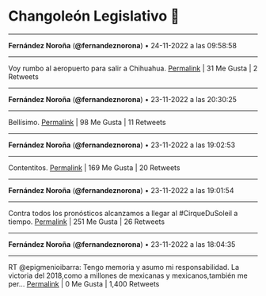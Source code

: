 # Changoleón Legislativo 🙈
*****
**Fernández Noroña** (**@fernandeznorona**) • 24-11-2022 a las 09:58:58
*****
Voy rumbo al aeropuerto para salir a Chihuahua.
[Permalink](https://twitter.com/fernandeznorona/status/1595839405226610690) | 31 Me Gusta | 2 Retweets
*****
**Fernández Noroña** (**@fernandeznorona**) • 23-11-2022 a las 20:30:25
*****
Bellísimo.
[Permalink](https://twitter.com/fernandeznorona/status/1595635926876798977) | 98 Me Gusta | 11 Retweets
*****
**Fernández Noroña** (**@fernandeznorona**) • 23-11-2022 a las 19:02:53
*****
Contentitos.
[Permalink](https://twitter.com/fernandeznorona/status/1595613901021974530) | 169 Me Gusta | 20 Retweets
*****
**Fernández Noroña** (**@fernandeznorona**) • 23-11-2022 a las 19:01:54
*****
Contra todos los pronósticos alcanzamos a llegar al #CirqueDuSoleil a tiempo.
[Permalink](https://twitter.com/fernandeznorona/status/1595613652933033984) | 251 Me Gusta | 26 Retweets
*****
**Fernández Noroña** (**@fernandeznorona**) • 23-11-2022 a las 18:04:35
*****
RT @epigmenioibarra: Tengo memoria y asumo mi responsabilidad. La victoria del 2018,como a millones de mexicanas y mexicanos,también me per…
[Permalink](https://twitter.com/fernandeznorona/status/1595599229728194560) | 0 Me Gusta | 1,400 Retweets